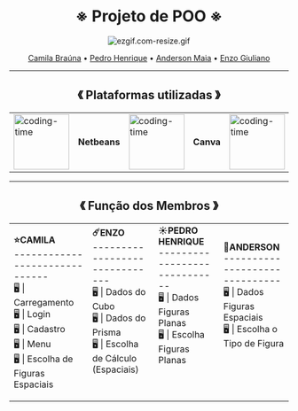 <div align="center">

  # ※ Projeto de POO ※
  
![ezgif.com-resize.gif](https://github.com/Cam1ss/Projeto_POO/assets/125037138/c0f638e5-deea-4a0d-af47-2cab62232d6b)

</div> 

<div align="center">
  <a href="https://github.com/Cam1ss" target="_self" rel="external">Camila Braúna</a> 
  • <a href="https://github.com/PedrooH0" target="_self" rel="external">Pedro Henrique</a> •
    <a href="https://github.com/TheAnders007" target="_self" rel="external">Anderson Maia</a> • 
    <a href="https://github.com/Enzo-Giuliano" target="_self" rel="external">Enzo Giuliano</a>
</div>

------------------------------------------------------------------

<div align="center">
  
  <h2> 《 Plataformas utilizadas 》 </h2>

<table>
<tr>
<td><img height="100" alt="coding-time" src="https://github.com/Cam1ss/Projeto_POO/assets/125037138/4862e3d2-e89e-4cde-a837-20b47bce4185"/></td>
  <td> <strong> Netbeans </strong> </td>
 
 <td><img height="100" alt="coding-time" src="https://github.com/Cam1ss/Projeto_POO/assets/125037138/25c509e8-05b5-47f4-93b1-f39b008a5d66"/></td>
<td> <strong> Canva </strong> </td>

 <td><img height="100" alt="coding-time" src="https://github.com/Cam1ss/Projeto_POO/assets/125037138/fa4a31d7-5887-47fd-be12-eb20d60d16bf"/></td>
<td> <strong> Eclipse IDE </strong> </td>
</tr>
  </table>
  
</div>


------------------------------------------------------------------
  
<div align="center">
  
  <h2> 《 Função dos Membros 》 </h2>

  <div align="left">
<table>
<tr>
  <td> <strong> ⭐CAMILA </strong> <br> ------------------------------ <br> 🖥️ | Carregamento <br> 🖥️ | Login <br> 🖥️ | Cadastro <br> 🖥️ | Menu <br> 🖥️ | Escolha de Figuras Espaciais </br></td>
  <td> <strong> ☄️ENZO </strong> <br> ------------------------------<br> 🖥️ | Dados do Cubo <br> 🖥️ | Dados do Prisma <br> 🖥️ | Escolha de Cálculo (Espaciais) </br> <br></br> </td>
  <td> <strong> ☀️PEDRO HENRIQUE </strong> <br> -----------------------------<br> 🖥️ | Dados Figuras Planas <br> 🖥️ | Escolha Figuras Planas <br></br> <br></br> </td>
  <td> <strong> 🌙ANDERSON </strong> <br> ------------------------------ <br> 🖥️ | Dados Figuras Espaciais <br> 🖥️ | Escolha o Tipo de Figura <br></br> <br></br> </td>
 </tr>
  </div>
  
</div>

